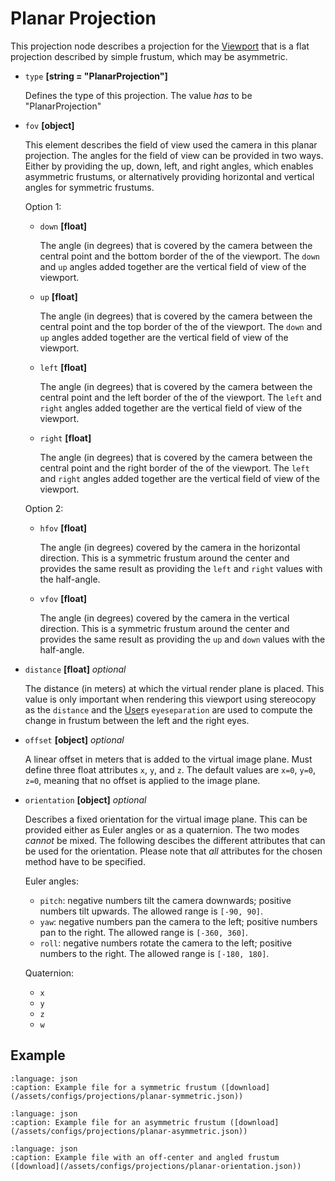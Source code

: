 # Planar Projection
This projection node describes a projection for the [Viewport](../viewport) that is a flat projection described by simple frustum, which may be asymmetric.

- `type` **[string = "PlanarProjection"]**

  Defines the type of this projection. The value _has_ to be "PlanarProjection"

- `fov` **[object]**

  This element describes the field of view used the camera in this planar projection. The angles for the field of view can be provided in two ways. Either by providing the up, down, left, and right angles, which enables asymmetric frustums, or alternatively providing horizontal and vertical angles for symmetric frustums.

  Option 1:
  - `down` **[float]**

    The angle (in degrees) that is covered by the camera between the central point and the bottom border of the of the viewport. The `down` and `up` angles added together are the vertical field of view of the viewport.

  - `up` **[float]**

    The angle (in degrees) that is covered by the camera between the central point and the top border of the of the viewport. The `down` and `up` angles added together are the vertical field of view of the viewport.

  - `left` **[float]**

    The angle (in degrees) that is covered by the camera between the central point and the left border of the of the viewport. The `left` and `right` angles added together are the vertical field of view of the viewport.

  - `right` **[float]**

    The angle (in degrees) that is covered by the camera between the central point and the right border of the of the viewport. The `left` and `right` angles added together are the vertical field of view of the viewport.

  Option 2:
  - `hfov` **[float]**

    The angle (in degrees) covered by the camera in the horizontal direction. This is a symmetric frustum around the center and provides the same result as providing the `left` and `right` values with the half-angle.

  - `vfov` **[float]**

    The angle (in degrees) covered by the camera in the vertical direction. This is a symmetric frustum around the center and provides the same result as providing the `up` and `down` values with the half-angle.

- `distance` **[float]** _optional_

  The distance (in meters) at which the virtual render plane is placed. This value is only important when rendering this viewport using stereocopy as the `distance` and the [User](../user)s `eyeseparation` are used to compute the change in frustum between the left and the right eyes.

- `offset` **[object]** _optional_

  A linear offset in meters that is added to the virtual image plane. Must define three float attributes `x`, `y`, and `z`. The default values are `x=0`, `y=0`, `z=0`, meaning that no offset is applied to the image plane.

- `orientation` **[object]** _optional_

  Describes a fixed orientation for the virtual image plane. This can be provided either as Euler angles or as a quaternion. The two modes *cannot* be mixed. The following descibes the different attributes that can be used for the orientation. Please note that *all* attributes for the chosen method have to be specified.

  Euler angles:
    - `pitch`: negative numbers tilt the camera downwards; positive numbers tilt upwards. The allowed range is `[-90, 90]`.
    - `yaw`: negative numbers pan the camera to the left; positive numbers pan to the right. The allowed range is `[-360, 360]`.
    - `roll`: negative numbers rotate the camera to the left; positive numbers to the right. The allowed range is `[-180, 180]`.

  Quaternion:
    - `x`
    - `y`
    - `z`
    - `w`

## Example
```{literalinclude} /assets/configs/projections/planar-symmetric.json
:language: json
:caption: Example file for a symmetric frustum ([download](/assets/configs/projections/planar-symmetric.json))
```

```{literalinclude} /assets/configs/projections/planar-asymmetric.json
:language: json
:caption: Example file for an asymmetric frustum ([download](/assets/configs/projections/planar-asymmetric.json))
```

```{literalinclude} /assets/configs/projections/planar-orientation.json
:language: json
:caption: Example file with an off-center and angled frustum ([download](/assets/configs/projections/planar-orientation.json))
```
